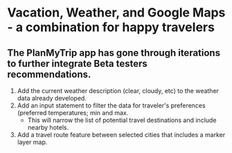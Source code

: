 # Vacation, Weather, and Google Maps - a combination for happy travelers
## The PlanMyTrip app has gone through iterations to further integrate Beta testers recommendations.  
1. Add the current weather description (clear, cloudy, etc) to the weather data already developed.
2. Add an input statement to filter the data for traveler's preferences (preferred temperatures; min and max.
   * This will narrow the list of potential travel destinations and include nearby hotels.  
4. Add a travel route feature between selected cities that includes a marker layer map.
